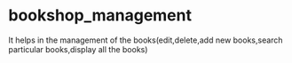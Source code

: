 # bookshop_management
 It helps in the management of the books(edit,delete,add new books,search particular books,display all the books)

